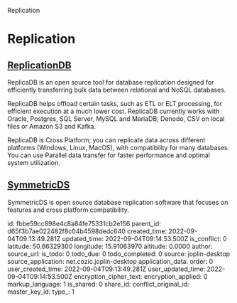 Replication

# Replication

## [**ReplicationDB**](https://github.com/osalvador/ReplicaDB)
ReplicaDB is an open source tool for database replication designed for efficiently transferring bulk data between relational and NoSQL databases.

ReplicaDB helps offload certain tasks, such as ETL or ELT processing, for efficient execution at a much lower cost. ReplicaDB currently works with Oracle, Postgres, SQL Server, MySQL and MariaDB, Denodo, CSV on local files or Amazon S3 and Kafka.

ReplicaDB is Cross Platform; you can replicate data across different platforms (Windows, Linux, MacOS), with compatibility for many databases. You can use Parallel data transfer for faster performance and optimal system utilization.

## [**SymmetricDS**](https://www.symmetricds.org/)
SymmetricDS is open source database replication software that focuses on features and cross platform compatibility.


id: fbbe59cc898e4c8a84fe75331cb2e156
parent_id: d65f3b7ae022482f8c04b4598dedc640
created_time: 2022-09-04T09:13:49.281Z
updated_time: 2022-09-04T09:14:53.500Z
is_conflict: 0
latitude: 50.66329300
longitude: 15.91063970
altitude: 0.0000
author: 
source_url: 
is_todo: 0
todo_due: 0
todo_completed: 0
source: joplin-desktop
source_application: net.cozic.joplin-desktop
application_data: 
order: 0
user_created_time: 2022-09-04T09:13:49.281Z
user_updated_time: 2022-09-04T09:14:53.500Z
encryption_cipher_text: 
encryption_applied: 0
markup_language: 1
is_shared: 0
share_id: 
conflict_original_id: 
master_key_id: 
type_: 1